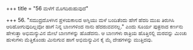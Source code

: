 +++
title = "56 ಮಳೆಗೆ ಮೊಗದಿರುಹುವುದೆ"

+++
56. "ಸಮುದ್ರದೊಳಗಿನ ಪ್ರಳಯಕಾಲದ ಅಗ್ನಿಯು ಮಳೆ ಬಂದಿತೆಂದು ಹೇಗೆ ಹೆದರಿ ಮುಖ ತಿರುಗಿಸಿ ಆರಿಹೋಗುವುದಿಲ್ಲವೋ ಹಾಗೆ ನಿನ್ನ ಬಾಣಗಳಿಂದ ನಾನು ಹೆದರುವವನಲ್ಲ." ಎಂದು ಸೂರ್ಯ ಪುತ್ರನಾದ ಕರ್ಣನು ಹೇಳುತ್ತಾ ಅಭಿಮನ್ಯುವಿನ ಮೇಲೆ ಬಾಣಗಳನ್ನು ಹೊಡೆದನು. ಆ ಬಾಣಗಳು ರಾತ್ರಿಯ ಹೊತ್ತಿನಲ್ಲಿ ಮರವನ್ನು ಮಿಂಚು ಹುಳುಗಳು ಮೆತ್ತಿಕೊಂಡು ಮಿನುಗುವ ಹಾಗೆ ಅಭಿಮನ್ಯುವಿನ ಕೈ ಮೈ ದೇಹಗಳನ್ನು ಮುತ್ತಿದವು.